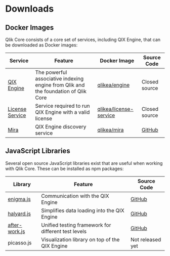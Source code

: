 # Downloads

## Docker Images

Qlik Core consists of a core set of services, including QIX Engine, that can be downloaded as Docker images:

| Service    | Feature | Docker Image | Source Code |
| ---------- | ------- | ------------ | ----------- |
| [QIX Engine](./documentation/services/qix-engine.md) | The powerful associative indexing engine from Qlik and the foundation of Qlik Core | [qlikea/engine](https://hub.docker.com/r/qlikea/engine) | Closed source |
| [License Service](./documentation/services/license-service.md) | Service required to run QIX Engine with a valid license | [qlikea/license-service](https://hub.docker.com/r/qlikea/license-service) | Closed source |
| [Mira](./documentation/services/mira.md) | QIX Engine discovery service | [qlikea/mira](https://hub.docker.com/r/qlikea/mira) | [GitHub](https://github.com/qlik-ea/mira) |

## JavaScript Libraries

Several open source JavaScript libraries exist that are useful when working with Qlik Core. These can be installed as
npm packages:

| Library | Feature | Source Code |
| ------- | ------- | ----------- |
| [enigma.js](https://www.npmjs.com/package/enigma.js) | Communication with the QIX Engine | [GitHub](https://github.com/qlik-oss/enigma.js/) |
| [halyard.js](https://www.npmjs.com/package/halyard.js) | Simplifies data loading into the QIX Engine | [GitHub](https://github.com/qlik-oss/halyard.js) |
| [after-work.js](https://www.npmjs.com/package/after-work.js) | Unified testing framework for different test levels | [GitHub](https://github.com/qlik-oss/after-work.js) |
| picasso.js | Visualization library on top of the QIX Engine | Not released yet |
